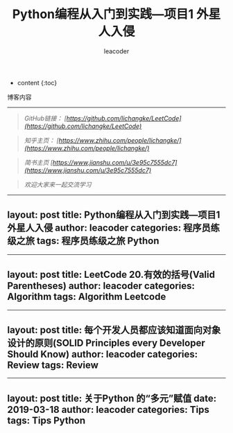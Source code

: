 ﻿---
layout: post
title:   Python编程从入门到实践—项目1 外星人入侵
author: leacoder
categories: 程序员练级之旅 
tags: 程序员练级之旅 Python
---


* content
{:toc}


博客内容


----
>*GitHub链接：*
>*[https://github.com/lichangke/LeetCode](https://github.com/lichangke/LeetCode)*

>*知乎主页：*
>*[https://www.zhihu.com/people/lichangke/](https://www.zhihu.com/people/lichangke/)*

>*简书主页*
>*[https://www.jianshu.com/u/3e95c7555dc7](https://www.jianshu.com/u/3e95c7555dc7)*

>*欢迎大家来一起交流学习*



---
layout: post
title:   Python编程从入门到实践—项目1 外星人入侵
author: leacoder
categories: 程序员练级之旅 
tags: 程序员练级之旅 Python
---




---
layout: post
title:   LeetCode 20.有效的括号(Valid Parentheses)
author: leacoder
categories: Algorithm 
tags: Algorithm Leetcode
---


---
layout:    post
title:    每个开发人员都应该知道面向对象设计的原则(SOLID Principles every Developer Should Know)
author:    leacoder
categories:    Review 
tags: Review 
---





---
layout:    post
title:    关于Python 的“多元”赋值
date:    2019-03-18
author:    leacoder
categories:   Tips 
tags:
    Tips Python
---